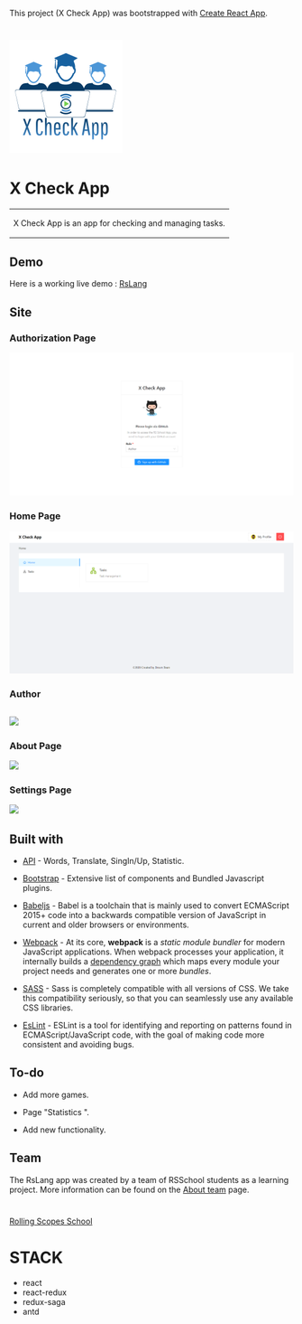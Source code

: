 This project (X Check App) was bootstrapped with [Create React App](https://github.com/facebook/create-react-app).


# ![WebApp](./documentation/logo.png)

# X Check App

<table>

<tr>

<td>

X Check App is an app for checking and managing tasks.

</td>

</tr>

</table>




## Demo

Here is a working live demo : [RsLang](https://brave-banach-54e725.netlify.app)




## Site



### Authorization Page


![](./documentation/authorization.PNG)

### Home Page


![](./documentation/home.png)


### Author

##

![](./src/documentation/games.png)


### About Page

![](./src/documentation/about.png)


### Settings Page

![](./src/documentation/settings.png)




## Built with




-  [API](https://afternoon-falls-25894.herokuapp.com/doc/#/) - Words, Translate, SingIn/Up, Statistic.

-  [Bootstrap](http://getbootstrap.com/) - Extensive list of components and Bundled Javascript plugins.

-  [Babeljs](https://babeljs.io/) - Babel is a toolchain that is mainly used to convert ECMAScript 2015+ code into a backwards compatible version of JavaScript in current and older browsers or environments.

  -  [Webpack](https://webpack.js.org/) - At its core, **webpack** is a _static module bundler_ for modern JavaScript applications. When webpack processes your application, it internally builds a [dependency graph](https://webpack.js.org/concepts/dependency-graph/) which maps every module your project needs and generates one or more _bundles_.

  -  [SASS](https://sass-lang.com/) - Sass is completely compatible with all versions of CSS. We take this compatibility seriously, so that you can seamlessly use any available CSS libraries.

  -  [EsLint](https://eslint.org/) - ESLint is a tool for identifying and reporting on patterns found in ECMAScript/JavaScript code, with the goal of making code more consistent and avoiding bugs.

## To-do

- Add more games.

- Page "Statistics ".

- Add new functionality.



## Team
The RsLang app was created by a team of RSSchool students as a learning project.
More information can be found on the [About team](https://rslang-team62-denverden.netlify.app/#about) page.

  #

 [Rolling Scopes School ](https://rs.school/)




# STACK

* react
* react-redux
* redux-saga
* antd
